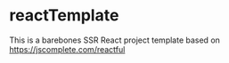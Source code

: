 # reactTemplate
This is a barebones SSR React project template based on https://jscomplete.com/reactful

